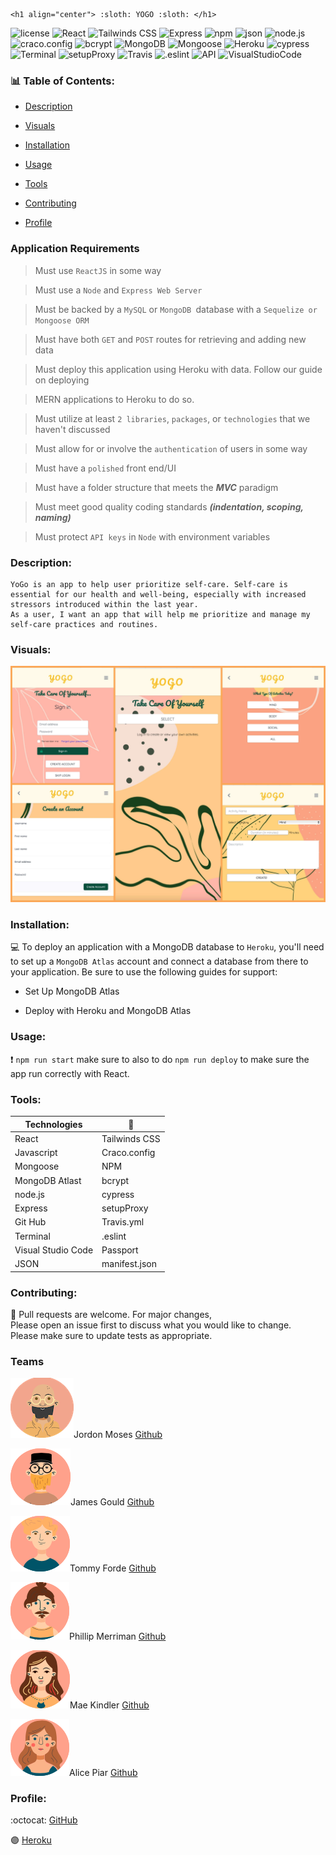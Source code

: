     <h1 align="center"> :sloth: YOGO :sloth: </h1>

![license](https://img.shields.io/badge/license-MIT-blue.svg)
![React](https://img.shields.io/badge/React-violet.svg)
![Tailwinds CSS ](https://img.shields.io/badge/Tailwinds-CSS-blueviolet.svg)
![Express](https://img.shields.io/badge/Express-turquoise.svg)
![npm](https://img.shields.io/badge/npm-red.svg)
![json](https://img.shields.io/badge/json-green.svg)
![node.js](https://img.shields.io/badge/node.js-lightblue.svg)
![craco.config](https://img.shields.io/badge/craco.config-darkblue.svg)
![bcrypt](https://img.shields.io/badge/bcrypt-blue.svg)
![MongoDB](https://img.shields.io/badge/MongoDB-yellow.svg)
![Mongoose](https://img.shields.io/badge/Mongoose-orange.svg)
![Heroku](https://img.shields.io/badge/Heroku-purple.svg)
![cypress](https://img.shields.io/badge/cypress-yellow.svg)
![Terminal](https://img.shields.io/badge/terminal-violet.svg)
![setupProxy](https://img.shields.io/badge/setupProxy-lightgreen.svg)
![Travis](https://img.shields.io/badge/Travis-pink.svg)
![.eslint](https://img.shields.io/badge/.eslint-green.svg)
![API](https://img.shields.io/badge/API-red.svg)
![VisualStudioCode](https://img.shields.io/badge/VisualStudioCode-lightgreen.svg)

### :bar_chart: Table of Contents:

- [Description](#Description)

- [Visuals](#Visuals)

- [Installation](#Installation)

- [Usage](#Usage)

- [Tools](#Tools)

- [Contributing](#Contributing)

- [Profile](#Profile)

### Application Requirements

> Must use `ReactJS` in some way

> Must use a `Node` and `Express Web Server`

> Must be backed by a `MySQL` or `MongoDB `database with a `Sequelize or Mongoose ORM`

> Must have both `GET` and `POST` routes for retrieving and adding new data

> Must deploy this application using Heroku with data. Follow our guide on deploying

> MERN applications to Heroku to do so.

> Must utilize at least `2 libraries`, `packages`, or `technologies` that we haven't discussed

> Must allow for or involve the `authentication` of users in some way

> Must have a `polished` front end/UI

> Must have a folder structure that meets the **_MVC_** paradigm

> Must meet good quality coding standards **_(indentation, scoping, naming)_**

> Must protect `API keys` in `Node` with environment variables

### Description:

```
YoGo is an app to help user prioritize self-care. Self-care is essential for our health and well-being, especially with increased stressors introduced within the last year.
As a user, I want an app that will help me prioritize and manage my self-care practices and routines.
```

### Visuals:

![image](./client/src/images/YOGO.jpg)

### Installation:

:computer: To deploy an application with a MongoDB database to `Heroku`, you'll need to set up a `MongoDB Atlas` account and connect a database from there to your application. Be sure to use the following guides for support:

- Set Up MongoDB Atlas

- Deploy with Heroku and MongoDB Atlas

### Usage:

:exclamation: `npm run start` make sure to also to do `npm run deploy` to make sure the app run correctly with React.

### Tools:

| Technologies       | :floppy_disk: |
| ------------------ | ------------- |
| React              | Tailwinds CSS |
| Javascript         | Craco.config  |
| Mongoose           | NPM           |
| MongoDB Atlast     | bcrypt        |
| node.js            | cypress       |
| Express            | setupProxy    |
| Git Hub            | Travis.yml    |
| Terminal           | .eslint       |
| Visual Studio Code | Passport      |
| JSON               | manifest.json |

### Contributing:

:wave: Pull requests are welcome. For major changes,<br>
Please open an issue first to discuss what you would like to change.<br>
Please make sure to update tests as appropriate.<br>

### Teams

![image](./client/src/images/Jordon.png)Jordon Moses [Github](https://github.com/UrkelX)
<br>

![image](./client/src/images/James.png)James Gould
[Github](https://github.com/nobleburgundy)<br>

![image](./client/src/images/Tommy.png)Tommy Forde
[Github](https://github.com/tforde4623)<br>

![image](./client/src/images/Phillip.png)Phillip Merriman
[Github](https://github.com/phillipmerriman)<br>

![image](./client/src/images/Mae.png)Mae Kindler
[Github](https://github.com/mkindler)<br>

![image](./client/src/images/Alice.png)Alice Piar
[Github](https://github.com/adpir)<br>

### Profile:

:octocat: [GitHub](https://github.com/tforde4623/YoGo)

:purple_circle: [Heroku](https://yogood.herokuapp.com/)
